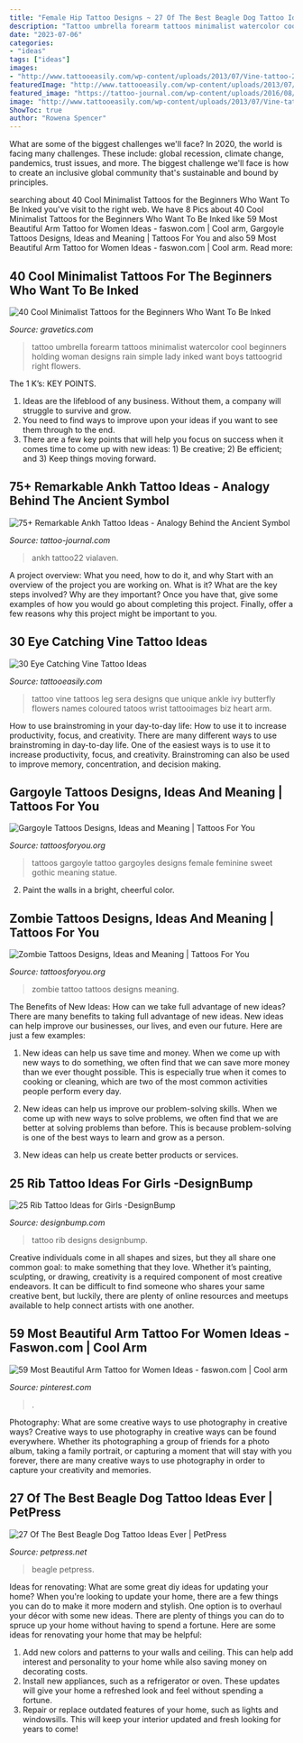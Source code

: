 ```yaml
---
title: "Female Hip Tattoo Designs ~ 27 Of The Best Beagle Dog Tattoo Ideas Ever"
description: "Tattoo umbrella forearm tattoos minimalist watercolor cool beginners holding woman designs rain simple lady inked want boys tattoogrid right flowers"
date: "2023-07-06"
categories:
- "ideas"
tags: ["ideas"]
images:
- "http://www.tattooeasily.com/wp-content/uploads/2013/07/Vine-tattoo-29.jpg"
featuredImage: "http://www.tattooeasily.com/wp-content/uploads/2013/07/Vine-tattoo-29.jpg"
featured_image: "https://tattoo-journal.com/wp-content/uploads/2016/08/ankh-tattoo22-650x650.jpg"
image: "http://www.tattooeasily.com/wp-content/uploads/2013/07/Vine-tattoo-29.jpg"
ShowToc: true
author: "Rowena Spencer"
---
```



What are some of the biggest challenges we'll face?
In 2020, the world is facing many challenges. These include: global recession, climate change, pandemics, trust issues, and more. The biggest challenge we'll face is how to create an inclusive global community that's sustainable and bound by principles.

	

		
searching about 40 Cool Minimalist Tattoos for the Beginners Who Want To Be Inked you've visit to the right web. We have 8 Pics about 40 Cool Minimalist Tattoos for the Beginners Who Want To Be Inked like 59 Most Beautiful Arm Tattoo for Women Ideas - faswon.com | Cool arm, Gargoyle Tattoos Designs, Ideas and Meaning | Tattoos For You and also 59 Most Beautiful Arm Tattoo for Women Ideas - faswon.com | Cool arm. Read more:
		
    
## 40 Cool Minimalist Tattoos For The Beginners Who Want To Be Inked

<img loading=lazy src="https://www.gravetics.com/wp-content/uploads/2017/08/a-woman-holding-an-umbrella.jpg" onerror="this.onerror=null;this.src='https://tse3.mm.bing.net/th?id=OIP.Wq7_9kkNNPxPlmd8C7HBdwHaHa&amp;pid=15.1';" alt="40 Cool Minimalist Tattoos for the Beginners Who Want To Be Inked">

_Source: gravetics.com_

>tattoo umbrella forearm tattoos minimalist watercolor cool beginners holding woman designs rain simple lady inked want boys tattoogrid right flowers. 

	

The 1 K’s: KEY POINTS.
1. Ideas are the lifeblood of any business. Without them, a company will struggle to survive and grow.
2. You need to find ways to improve upon your ideas if you want to see them through to the end.
3. There are a few key points that will help you focus on success when it comes time to come up with new ideas: 1) Be creative; 2) Be efficient; and 3) Keep things moving forward.

    
## 75+ Remarkable Ankh Tattoo Ideas - Analogy Behind The Ancient Symbol

<img loading=lazy src="https://tattoo-journal.com/wp-content/uploads/2016/08/ankh-tattoo22-650x650.jpg" onerror="this.onerror=null;this.src='https://tse4.mm.bing.net/th?id=OIP.PDw5tFPsNilZkvKCXLHd8wHaHa&amp;pid=15.1';" alt="75+ Remarkable Ankh Tattoo Ideas - Analogy Behind the Ancient Symbol">

_Source: tattoo-journal.com_

>ankh tattoo22 vialaven. 

	

A project overview: What you need, how to do it, and why
Start with an overview of the project you are working on. What is it? What are the key steps involved? Why are they important? Once you have that, give some examples of how you would go about completing this project. Finally, offer a few reasons why this project might be important to you.

    
## 30 Eye Catching Vine Tattoo Ideas

<img loading=lazy src="http://www.tattooeasily.com/wp-content/uploads/2013/07/Vine-tattoo-29.jpg" onerror="this.onerror=null;this.src='https://tse2.mm.bing.net/th?id=OIP.DnOqaZ5s6cD0d0bn9w28AgHaJ7&amp;pid=15.1';" alt="30 Eye Catching Vine Tattoo Ideas">

_Source: tattooeasily.com_

>tattoo vine tattoos leg sera designs que unique ankle ivy butterfly flowers names coloured tatoos wrist tattooimages biz heart arm. 

	

How to use brainstroming in your day-to-day life: How to use it to increase productivity, focus, and creativity.
There are many different ways to use brainstroming in day-to-day life. One of the easiest ways is to use it to increase productivity, focus, and creativity. Brainstroming can also be used to improve memory, concentration, and decision making.

    
## Gargoyle Tattoos Designs, Ideas And Meaning | Tattoos For You

<img loading=lazy src="https://www.tattoosforyou.org/wp-content/uploads/2016/05/Feminine-Gargoyle-Tattoos.jpg" onerror="this.onerror=null;this.src='https://tse2.mm.bing.net/th?id=OIP.2g12kHriuge2V49xAJzRvAHaLg&amp;pid=15.1';" alt="Gargoyle Tattoos Designs, Ideas and Meaning | Tattoos For You">

_Source: tattoosforyou.org_

>tattoos gargoyle tattoo gargoyles designs female feminine sweet gothic meaning statue. 

	

2. Paint the walls in a bright, cheerful color.

    
## Zombie Tattoos Designs, Ideas And Meaning | Tattoos For You

<img loading=lazy src="http://www.tattoosforyou.org/wp-content/uploads/2013/11/Zombie-Tattoo.jpg" onerror="this.onerror=null;this.src='https://tse3.mm.bing.net/th?id=OIP.-nFrMrzBxmFI37G74C8oFQHaLH&amp;pid=15.1';" alt="Zombie Tattoos Designs, Ideas and Meaning | Tattoos For You">

_Source: tattoosforyou.org_

>zombie tattoo tattoos designs meaning. 

	

The Benefits of New Ideas: How can we take full advantage of new ideas?
There are many benefits to taking full advantage of new ideas. New ideas can help improve our businesses, our lives, and even our future. Here are just a few examples:
1. New ideas can help us save time and money. When we come up with new ways to do something, we often find that we can save more money than we ever thought possible. This is especially true when it comes to cooking or cleaning, which are two of the most common activities people perform every day.

2. New ideas can help us improve our problem-solving skills. When we come up with new ways to solve problems, we often find that we are better at solving problems than before. This is because problem-solving is one of the best ways to learn and grow as a person.

3. New ideas can help us create better products or services.

    
## 25 Rib Tattoo Ideas For Girls -DesignBump

<img loading=lazy src="https://cdn.designbump.com/wp-content/uploads/2015/10/rib011.jpg" onerror="this.onerror=null;this.src='https://tse1.mm.bing.net/th?id=OIP.vm-iHG79rtRj-W4gT4m8CQHaLj&amp;pid=15.1';" alt="25 Rib Tattoo Ideas for Girls -DesignBump">

_Source: designbump.com_

>tattoo rib designs designbump. 

	

Creative individuals come in all shapes and sizes, but they all share one common goal: to make something that they love. Whether it’s painting, sculpting, or drawing, creativity is a required component of most creative endeavors. It can be difficult to find someone who shares your same creative bent, but luckily, there are plenty of online resources and meetups available to help connect artists with one another.

    
## 59 Most Beautiful Arm Tattoo For Women Ideas - Faswon.com | Cool Arm

<img loading=lazy src="https://i.pinimg.com/736x/5c/c0/37/5cc0379b1163308431436d0794f0e7eb.jpg" onerror="this.onerror=null;this.src='https://tse4.mm.bing.net/th?id=OIP.bJflIiLmFIO51_kF3V8e9AHaMg&amp;pid=15.1';" alt="59 Most Beautiful Arm Tattoo for Women Ideas - faswon.com | Cool arm">

_Source: pinterest.com_

>. 

	

Photography: What are some creative ways to use photography in creative ways?
Creative ways to use photography in creative ways can be found everywhere. Whether its photographing a group of friends for a photo album, taking a family portrait, or capturing a moment that will stay with you forever, there are many creative ways to use photography in order to capture your creativity and memories.

    
## 27 Of The Best Beagle Dog Tattoo Ideas Ever | PetPress

<img loading=lazy src="https://petpress.net/wp-content/uploads/2020/02/beagle-paw-print-tattoo-design.jpg" onerror="this.onerror=null;this.src='https://tse4.mm.bing.net/th?id=OIP.1VGmJ5R2lPmpjG5oYgkUEAHaDS&amp;pid=15.1';" alt="27 Of The Best Beagle Dog Tattoo Ideas Ever | PetPress">

_Source: petpress.net_

>beagle petpress. 

	

Ideas for renovating: What are some great diy ideas for updating your home?
When you're looking to update your home, there are a few things you can do to make it more modern and stylish. One option is to overhaul your décor with some new ideas. There are plenty of things you can do to spruce up your home without having to spend a fortune. Here are some ideas for renovating your home that may be helpful: 
1. Add new colors and patterns to your walls and ceiling. This can help add interest and personality to your home while also saving money on decorating costs. 
2. Install new appliances, such as a refrigerator or oven. These updates will give your home a refreshed look and feel without spending a fortune. 
3. Repair or replace outdated features of your home, such as lights and windowsills. This will keep your interior updated and fresh looking for years to come! 

